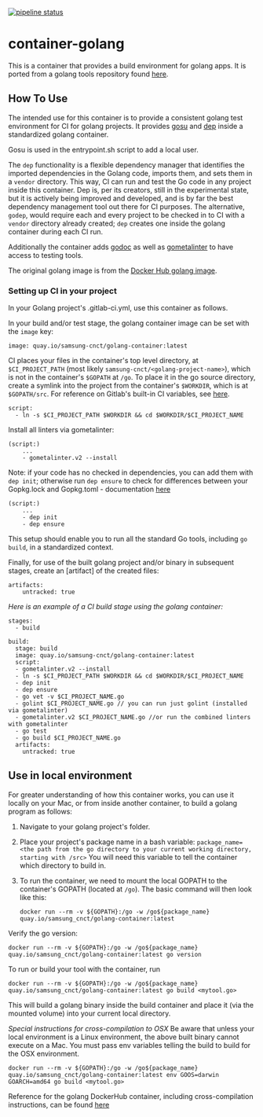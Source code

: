 [![pipeline status](https://git.cnct.io/common-tools/samsung-cnct_container-golang/badges/master/pipeline.svg)](https://git.cnct.io/common-tools/samsung-cnct_container-golang/commits/master)

# container-golang

This is a container that provides a build environment for golang apps. It is ported from a golang tools repository found [here](https://github.com/samsung-cnct/golang-tools/tree/master/goglide-container).

## How To Use

The intended use for this container is to provide a consistent golang test environment for CI for golang projects. It provides [gosu](https://github.com/tianon/gosu) and [dep](https://github.com/golang/dep) inside a standardized golang container. 

Gosu is used in the entrypoint.sh script to add a local user.

The `dep` functionality is a flexible dependency manager that identifies the imported dependencies in the Golang code, imports them, and sets them in a `vendor` directory. This way, CI can run and test the Go code in any project inside this container. Dep is, per its creators, still in the experimental state, but it is actively being improved and developed, and is by far the best dependency management tool out there for CI purposes. The alternative, `godep`, would require each and every project to be checked in to CI with a `vendor` directory already created; `dep` creates one inside the golang container during each CI run.

Additionally the container adds [godoc](https://godoc.org/golang.org/x/tools/cmd/godoc) as well as [gometalinter](https://github.com/alecthomas/gometalinter) to have access to testing tools.

The original golang image is from the [Docker Hub golang image](https://hub.docker.com/_/golang/).


### Setting up CI in your project

In your Golang project's .gitlab-ci.yml, use this container as follows. 

In your build and/or test stage, the golang container image can be set with the `image` key:

```
image: quay.io/samsung-cnct/golang-container:latest
```

CI places your files in the container's top level directory, at `$CI_PROJECT_PATH` (most likely `samsung-cnct/<golang-project-name>`), which is not in the container's `$GOPATH` at `/go`. To place it in the go source directory, create a symlink into the project from the container's `$WORKDIR`, which is at `$GOPATH/src`. For reference on Gitlab's built-in CI variables, see [here](https://docs.gitlab.com/ce/ci/variables/README.html).

```
script:
  - ln -s $CI_PROJECT_PATH $WORKDIR && cd $WORKDIR/$CI_PROJECT_NAME
```

Install all linters via gometalinter:

```
(script:)
    ...
    - gometalinter.v2 --install
```

Note: if your code has no checked in dependencies, you can add them with `dep init`; otherwise run `dep ensure` to check for differences between your Gopkg.lock and Gopkg.toml - documentation [here](https://github.com/golang/dep#usage)

```
(script:)
    ...
    - dep init
    - dep ensure
```

This setup should enable you to run all the standard Go tools, including `go build`, in a standardized context.

Finally, for use of the built golang project and/or binary in subsequent stages, create an [artifact] of the created files: 

```
artifacts:
    untracked: true
```

_Here is an example of a CI build stage using the golang container:_

```
stages:
  - build

build:
  stage: build
  image: quay.io/samsung-cnct/golang-container:latest
  script:
  - gometalinter.v2 --install
  - ln -s $CI_PROJECT_PATH $WORKDIR && cd $WORKDIR/$CI_PROJECT_NAME
  - dep init
  - dep ensure
  - go vet -v $CI_PROJECT_NAME.go
  - golint $CI_PROJECT_NAME.go // you can run just golint (installed via gometalinter)
  - gometalinter.v2 $CI_PROJECT_NAME.go //or run the combined linters with gometalinter
  - go test
  - go build $CI_PROJECT_NAME.go
  artifacts:
    untracked: true
```

## Use in local environment

For greater understanding of how this container works, you can use it locally on your Mac, or from inside another container, to build a golang program as follows:

1. Navigate to your golang project's folder.

2. Place your project's package name in a bash variable:
    `package_name=<the path from the go directory to your current working directory, starting with /src>`
    You will need this variable to tell the container which directory to build in.

3. To run the container, we need to mount the local GOPATH to the container's GOPATH (located at `/go`). The basic command will then look like this:

    `docker run --rm -v ${GOPATH}:/go -w /go${package_name} quay.io/samsung_cnct/golang-container:latest`

Verify the go version:

`docker run --rm -v ${GOPATH}:/go -w /go${package_name} quay.io/samsung_cnct/golang-container:latest go version`

To run or build  your tool with the container, run 

`docker run --rm -v ${GOPATH}:/go -w /go${package_name} quay.io/samsung_cnct/golang-container:latest go build <mytool.go>`

This will build a golang binary inside the build container and place it (via the mounted volume) into your current local directory. 

*Special instructions for cross-compilation to OSX*
Be aware that unless your local environment is a Linux environment, the above built binary cannot execute on a Mac. You must pass env variables telling the build to build for the OSX environment.

`docker run --rm -v ${GOPATH}:/go -w /go${package_name} quay.io/samsung_cnct/golang-container:latest env GOOS=darwin GOARCH=amd64 go build <mytool.go>`

Reference for the golang DockerHub container, including cross-compilation instructions, can be found [here](https://hub.docker.com/_/golang/)